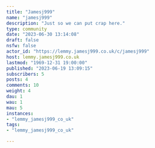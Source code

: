 ```yaml
---
title: "Jamesj999" 
name: "jamesj999"
description: "Just so we can put crap here."
type: community
date: "2023-06-30 13:14:08"
draft: false
nsfw: false
actor_id: "https://lemmy.jamesj999.co.uk/c/jamesj999"
host: lemmy.jamesj999.co.uk
lastmod: "1969-12-31 19:00:00"
published: "2023-06-19 13:09:15"
subscribers: 5
posts: 4
comments: 10
weight: 4
dau: 1
wau: 1
mau: 5
instances:
- "lemmy_jamesj999_co_uk"
tags: 
- "lemmy_jamesj999_co_uk"

---
```

